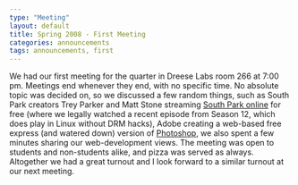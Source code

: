 ```yaml
---
type: "Meeting"
layout: default
title: Spring 2008 - First Meeting
categories: announcements
tags: announcements, first
---
```

We had our first meeting for the quarter in Dreese Labs room 266 at 7:00 pm.
Meetings end whenever they end, with no specific time. No absolute topic was
decided on, so we discussed a few random things, such as South Park creators
Trey Parker and Matt Stone streaming [South Park online](http://blog.wired.com/underwire/2008/03/south-park-to-o.html)
for free (where we legally watched a recent episode from Season 12, which does
play in Linux without DRM hacks), Adobe creating a web-based free express
(and watered down) version of [Photoshop](https://www.photoshop.com/express/),
we also spent a few minutes sharing our web-development views. The meeting was
open to students and non-students alike, and pizza was served as always.
Altogether we had a great turnout and I look forward to a similar turnout at
our next meeting.

